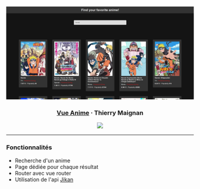 ![vue-anime](./readme-banner.png)

<div align="center">
  <h3><a target="_blank" href="https://fastory.bdph.me">Vue Anime</a> · Thierry Maignan</h3>
  <img src="https://img.shields.io/badge/vuejs-%2335495e.svg?style=for-the-badge&logo=vuedotjs&logoColor=%234FC08D">

</div>

<hr>

### Fonctionnalités

- Recherche d'un anime
- Page dédiée pour chaque résultat
- Router avec vue router
- Utilisation de l'api [Jikan](https://docs.api.jikan.moe/)